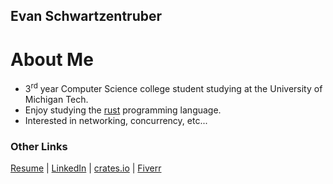 ## Evan Schwartzentruber

# About Me
- $3^{\text{rd}}$ year Computer Science college student studying at the University of Michigan Tech.
- Enjoy studying the [rust](https://www.rust-lang.org/) programming language.
- Interested in networking, concurrency, etc...

### Other Links
  [Resume](https://gronk.rustychads.com/evan-schwartzentruber)
| [LinkedIn](https://www.linkedin.com/in/evan-schwartzentruber-282035239/)
| [crates.io](https://crates.io/users/splurf)
| [Fiverr](https://www.fiverr.com/salvinster)
